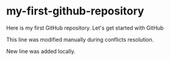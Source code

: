 # my-first-github-repository
Here is my first GitHub repository. Let's get started with GitHub

This line was modified manually during conflicts resolution.

New line was added locally.